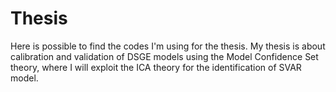 # Thesis
Here is possible to find the codes I'm using for the thesis. My thesis is about calibration and validation of DSGE models using the Model Confidence Set theory, where I will exploit the ICA theory for the identification of SVAR model.

